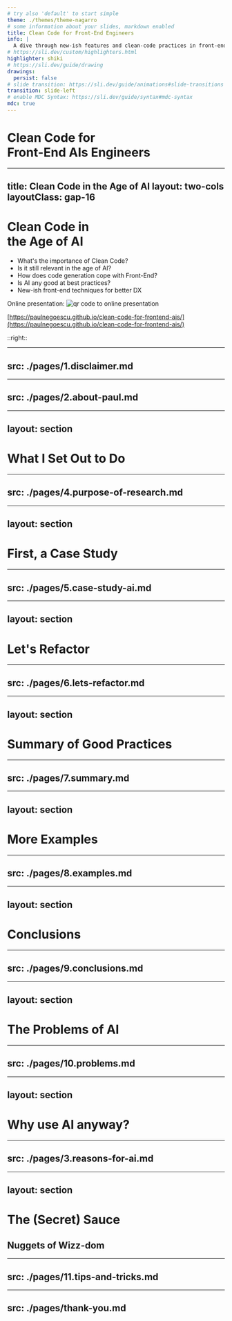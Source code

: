 ```yaml
---
# try also 'default' to start simple
theme: ./themes/theme-nagarro
# some information about your slides, markdown enabled
title: Clean Code for Front-End Engineers
info: |
  A dive through new-ish features and clean-code practices in front-end web development contrasted to AI development.
# https://sli.dev/custom/highlighters.html
highlighter: shiki
# https://sli.dev/guide/drawing
drawings:
  persist: false
# slide transition: https://sli.dev/guide/animations#slide-transitions
transition: slide-left
# enable MDC Syntax: https://sli.dev/guide/syntax#mdc-syntax
mdc: true
---
```


# Clean Code for <br> Front-End <span class="decoration-line-through">AIs</span> Engineers

---
title: Clean Code in the Age of AI
layout: two-cols
layoutClass: gap-16
---

# Clean Code in <br>the Age of AI

- What's the importance of Clean Code?
- Is it still relevant in the age of AI?
- How does code generation cope with Front-End?
- Is AI any good at best practices?
- New-ish front-end techniques for better DX

Online presentation:
<img src="/qr.png" alt="qr code to online presentation" class="w-30 m-auto -mb-8" />

<div class="absolute">

[https://paulnegoescu.github.io/clean-code-for-frontend-ais/](https://paulnegoescu.github.io/clean-code-for-frontend-ais/)

</div>

::right::

<Toc minDepth="1" maxDepth="1" class="mt-10"></Toc>

---
src: ./pages/1.disclaimer.md
---

---
src: ./pages/2.about-paul.md
---

---
layout: section
---

# What I Set Out to Do

---
src: ./pages/4.purpose-of-research.md
---

---
layout: section
---

# First, a Case Study

---
src: ./pages/5.case-study-ai.md
---

---
layout: section
---

# Let's Refactor

---
src: ./pages/6.lets-refactor.md
---

---
layout: section
---

# Summary of Good Practices

---
src: ./pages/7.summary.md
---

---
layout: section
---

# More Examples

---
src: ./pages/8.examples.md
---

---
layout: section
---

# Conclusions

---
src: ./pages/9.conclusions.md
---

---
layout: section
---

# The Problems of AI

---
src: ./pages/10.problems.md
---

---
layout: section
---

# Why use AI anyway?

---
src: ./pages/3.reasons-for-ai.md
---

---
layout: section
---

# The (Secret) Sauce
## Nuggets of Wizz-dom

---
src: ./pages/11.tips-and-tricks.md
---

---
src: ./pages/thank-you.md
---

